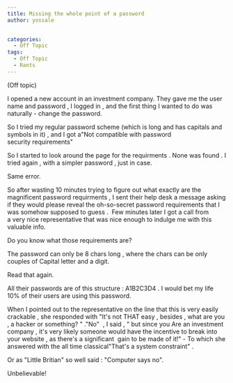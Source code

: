 ```yaml
---
title: Missing the whole point of a password
author: yossale

 
categories:
  - Off Topic
tags:
  - Off Topic
  - Rants
---
```

(Off topic)

I opened a new account in an investment company. They gave me the user name and password , I logged in , and the first thing I wanted to do was naturally - change the password.

So I tried my regular password scheme (which is long and has capitals and symbols in it) , and I got a"Not compatible with password security requirements"

So I started to look around the page for the requirments . None was found . I tried again , with a simpler password , just in case.

Same error.

So after wasting 10 minutes trying to figure out what exactly are the magnificent password requirments , I sent their help desk a message asking if they would please reveal the oh-so-secret password requirements that I was somehow supposed to guess .  Few minutes later I got a call from a very nice representative that was nice enough to indulge me with this valuable info.

Do you know what those requirements are?

The password can only be 8 chars long , where the chars can be only couples of Capital letter and a digit.

Read that again.

All their passwords are of this structure : A1B2C3D4 . I would bet my life 10% of their users are using this password.

When I pointed out to the representative on the line that this is very easily crackable , she responded with "It's not THAT easy , besides , what are you , a hacker or something? " ."No"  , I said , " but since you Are an investment company , it's very likely someone would have the incentive to break into your website , as there's a significant  gain to be made of it!" - To which she answered with the all time classical"That's a system constraint" .

Or as "Little Britian" so well said : "Computer says no".

Unbelievable!